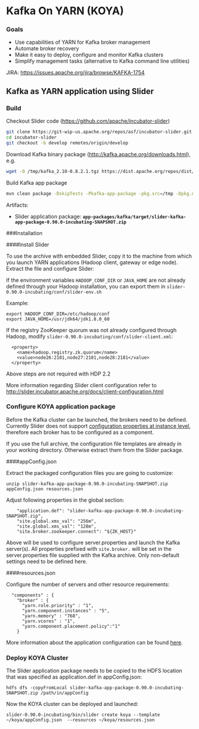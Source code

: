 <!---
   Licensed to the Apache Software Foundation (ASF) under one or more
   contributor license agreements.  See the NOTICE file distributed with
   this work for additional information regarding copyright ownership.
   The ASF licenses this file to You under the Apache License, Version 2.0
   (the "License"); you may not use this file except in compliance with
   the License.  You may obtain a copy of the License at

       http://www.apache.org/licenses/LICENSE-2.0

   Unless required by applicable law or agreed to in writing, software
   distributed under the License is distributed on an "AS IS" BASIS,
   WITHOUT WARRANTIES OR CONDITIONS OF ANY KIND, either express or implied.
   See the License for the specific language governing permissions and
   limitations under the License.
-->

Kafka On YARN (KOYA)
====================

### Goals

  * Use capabilities of YARN for Kafka broker management
  * Automate broker recovery
  * Make it easy to deploy, configure and monitor Kafka clusters
  * Simplify management tasks (alternative to Kafka command line utilities)

JIRA: https://issues.apache.org/jira/browse/KAFKA-1754

Kafka as YARN application using Slider
-----------------------------------------------

### Build

Checkout Slider code (https://github.com/apache/incubator-slider)
```sh
git clone https://git-wip-us.apache.org/repos/asf/incubator-slider.git
cd incubator-slider
git checkout -b develop remotes/origin/develop
```

Download Kafka binary package (http://kafka.apache.org/downloads.html), e.g.
```sh
wget -O /tmp/kafka_2.10-0.8.2.1.tgz https://dist.apache.org/repos/dist/release/kafka/0.8.2.1/kafka_2.10-0.8.2.1.tgz
```

Build Kafka app package
```sh
mvn clean package -DskipTests -Pkafka-app-package -pkg.src=/tmp -Dpkg.name=kafka_2.10-0.8.2.1.tgz
```
Artifacts:

 - Slider application package: __`app-packages/kafka/target/slider-kafka-app-package-0.90.0-incubating-SNAPSHOT.zip`__

###Installation

####Install Slider

To use the archive with embedded Slider, copy it to the machine from which you launch YARN applications (Hadoop client, gateway or edge node). Extract the file and configure Slider:

If the environment variables `HADOOP_CONF_DIR` or `JAVA_HOME` are not already defined through your Hadoop installation, you can export them in  `slider-0.90.0-incubating/conf/slider-env.sh`

Example:
```
export HADOOP_CONF_DIR=/etc/hadoop/conf
export JAVA_HOME=/usr/jdk64/jdk1.8.0_60
```
If the registry ZooKeeper quorum was not already configured through Hadoop, modify `slider-0.90.0-incubating/conf/slider-client.xml`:
```
  <property>
    <name>hadoop.registry.zk.quorum</name>
    <value>node26:2181,node27:2181,node28:2181</value>
  </property>
```
Above steps are not required with HDP 2.2

More information regarding Slider client configuration refer to http://slider.incubator.apache.org/docs/client-configuration.html

### Configure KOYA application package

Before the Kafka cluster can be launched, the brokers need to be defined. Currently Slider does not support [configuration properties at instance level](https://issues.apache.org/jira/browse/SLIDER-851), therefore each broker has to be configured as a component.

If you use the full archive, the configuration file templates are already in your working directory. Otherwise extract them from the Slider package.

####appConfig.json

Extract the packaged configuration files you are going to customize:
```
unzip slider-kafka-app-package-0.90.0-incubating-SNAPSHOT.zip appConfig.json resources.json
```
Adjust following properties in the global section:
```
    "application.def": "slider-kafka-app-package-0.90.0-incubating-SNAPSHOT.zip",
    "site.global.xmx_val": "256m",
    "site.global.xms_val": "128m",
    "site.broker.zookeeper.connect": "${ZK_HOST}"
```
Above will be used to configure server.properties and launch the Kafka server(s). All properties prefixed with `site.broker.` will be set in the server.properties file supplied with the Kafka archive. Only non-default settings need to be defined here.  

####resources.json

Configure the number of servers and other resource requirements:
```
  "components" : {
    "broker" : {
      "yarn.role.priority" : "1",
      "yarn.component.instances" : "5",
      "yarn.memory" : "768",
      "yarn.vcores" : "1",
      "yarn.component.placement.policy":"1"
    }
```
More information about the application configuration can be found [here](http://slider.incubator.apache.org/docs/configuration/core.html).

### Deploy KOYA Cluster

The Slider application package needs to be copied to the HDFS location that was specified as application.def in appConfig.json:
```
hdfs dfs -copyFromLocal slider-kafka-app-package-0.90.0-incubating-SNAPSHOT.zip /path/in/appConfig
```
Now the KOYA cluster can be deployed and launched:
```
slider-0.90.0-incubating/bin/slider create koya --template ~/koya/appConfig.json  --resources ~/koya/resources.json
```
